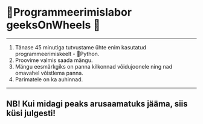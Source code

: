 # 🧪Programmeerimislabor geeksOnWheels 🧪

---

1. Tänase 45 minutiga tutvustame ühte enim kasutatud programmeerimiskeelt - 🐍Python.
2. Proovime valmis saada mängu.
  1. Mängu eesmärkgiks on panna kilkonnad võidujoonele ning nad omavahel võistlema panna.
  2. Parimatele on ka auhinnad.


---

## NB! Kui midagi peaks arusaamatuks jääma, siis küsi julgesti!
